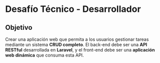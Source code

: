 # Desafío Técnico - Desarrollador

## Objetivo 
Crear una aplicación web que permita a los usuarios gestionar tareas mediante un sistema **CRUD completo**. El back-end debe ser una **API RESTful** desarrollada en **Laravel**, y el front-end debe ser una **aplicación web dinámica** que consuma esta API.
